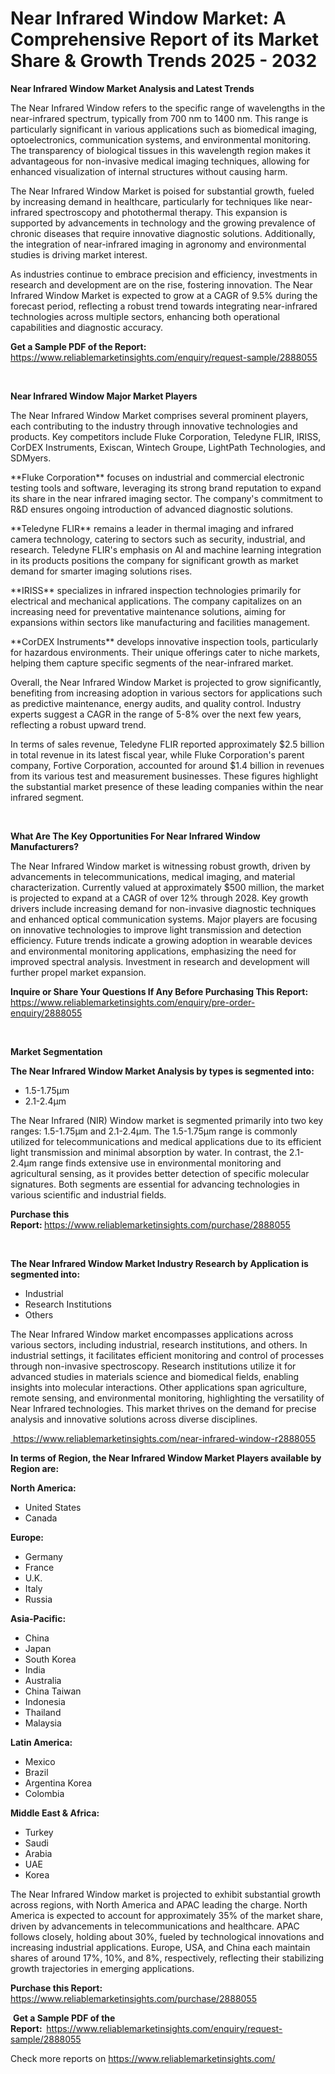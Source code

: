 <p><h1>Near Infrared Window Market: A Comprehensive Report of its Market Share & Growth Trends 2025 - 2032</h1></p><p><strong>Near Infrared Window Market Analysis and Latest Trends</strong></p>
<p><p>The Near Infrared Window refers to the specific range of wavelengths in the near-infrared spectrum, typically from 700 nm to 1400 nm. This range is particularly significant in various applications such as biomedical imaging, optoelectronics, communication systems, and environmental monitoring. The transparency of biological tissues in this wavelength region makes it advantageous for non-invasive medical imaging techniques, allowing for enhanced visualization of internal structures without causing harm.</p><p>The Near Infrared Window Market is poised for substantial growth, fueled by increasing demand in healthcare, particularly for techniques like near-infrared spectroscopy and photothermal therapy. This expansion is supported by advancements in technology and the growing prevalence of chronic diseases that require innovative diagnostic solutions. Additionally, the integration of near-infrared imaging in agronomy and environmental studies is driving market interest.</p><p>As industries continue to embrace precision and efficiency, investments in research and development are on the rise, fostering innovation. The Near Infrared Window Market is expected to grow at a CAGR of 9.5% during the forecast period, reflecting a robust trend towards integrating near-infrared technologies across multiple sectors, enhancing both operational capabilities and diagnostic accuracy.</p></p>
<p><strong>Get a Sample PDF of the Report:&nbsp;</strong> <a href="https://www.reliablemarketinsights.com/enquiry/request-sample/2888055?utm_campaign=3065&utm_medium=2&utm_source=Github&utm_content=ia&utm_term=14032025&utm_id=near-infrared-window">https://www.reliablemarketinsights.com/enquiry/request-sample/2888055</a></p>
<p>&nbsp;</p>
<p><strong>Near Infrared Window Major Market Players</strong></p>
<p><p>The Near Infrared Window Market comprises several prominent players, each contributing to the industry through innovative technologies and products. Key competitors include Fluke Corporation, Teledyne FLIR, IRISS, CorDEX Instruments, Exiscan, Wintech Groupe, LightPath Technologies, and SDMyers.</p><p>**Fluke Corporation** focuses on industrial and commercial electronic testing tools and software, leveraging its strong brand reputation to expand its share in the near infrared imaging sector. The company's commitment to R&D ensures ongoing introduction of advanced diagnostic solutions.</p><p>**Teledyne FLIR** remains a leader in thermal imaging and infrared camera technology, catering to sectors such as security, industrial, and research. Teledyne FLIR's emphasis on AI and machine learning integration in its products positions the company for significant growth as market demand for smarter imaging solutions rises.</p><p>**IRISS** specializes in infrared inspection technologies primarily for electrical and mechanical applications. The company capitalizes on an increasing need for preventative maintenance solutions, aiming for expansions within sectors like manufacturing and facilities management.</p><p>**CorDEX Instruments** develops innovative inspection tools, particularly for hazardous environments. Their unique offerings cater to niche markets, helping them capture specific segments of the near-infrared market.</p><p>Overall, the Near Infrared Window Market is projected to grow significantly, benefiting from increasing adoption in various sectors for applications such as predictive maintenance, energy audits, and quality control. Industry experts suggest a CAGR in the range of 5-8% over the next few years, reflecting a robust upward trend.</p><p>In terms of sales revenue, Teledyne FLIR reported approximately $2.5 billion in total revenue in its latest fiscal year, while Fluke Corporation's parent company, Fortive Corporation, accounted for around $1.4 billion in revenues from its various test and measurement businesses. These figures highlight the substantial market presence of these leading companies within the near infrared segment.</p></p>
<p>&nbsp;</p>
<p><strong>What Are The Key Opportunities For Near Infrared Window Manufacturers?</strong></p>
<p><p>The Near Infrared Window market is witnessing robust growth, driven by advancements in telecommunications, medical imaging, and material characterization. Currently valued at approximately $500 million, the market is projected to expand at a CAGR of over 12% through 2028. Key growth drivers include increasing demand for non-invasive diagnostic techniques and enhanced optical communication systems. Major players are focusing on innovative technologies to improve light transmission and detection efficiency. Future trends indicate a growing adoption in wearable devices and environmental monitoring applications, emphasizing the need for improved spectral analysis. Investment in research and development will further propel market expansion.</p></p>
<p><strong>Inquire or Share Your Questions If Any Before Purchasing This Report:</strong> <a href="https://www.reliablemarketinsights.com/enquiry/pre-order-enquiry/2888055?utm_campaign=3065&utm_medium=2&utm_source=Github&utm_content=ia&utm_term=14032025&utm_id=near-infrared-window">https://www.reliablemarketinsights.com/enquiry/pre-order-enquiry/2888055</a></p>
<p>&nbsp;</p>
<p><strong>Market Segmentation</strong></p>
<p><strong>The Near Infrared Window Market Analysis by types is segmented into:</strong></p>
<p><ul><li>1.5-1.75μm</li><li>2.1-2.4μm</li></ul></p>
<p><p>The Near Infrared (NIR) Window market is segmented primarily into two key ranges: 1.5-1.75μm and 2.1-2.4μm. The 1.5-1.75μm range is commonly utilized for telecommunications and medical applications due to its efficient light transmission and minimal absorption by water. In contrast, the 2.1-2.4μm range finds extensive use in environmental monitoring and agricultural sensing, as it provides better detection of specific molecular signatures. Both segments are essential for advancing technologies in various scientific and industrial fields.</p></p>
<p><strong>Purchase this Report:&nbsp;</strong><a href="https://www.reliablemarketinsights.com/purchase/2888055?utm_campaign=3065&utm_medium=2&utm_source=Github&utm_content=ia&utm_term=14032025&utm_id=near-infrared-window">https://www.reliablemarketinsights.com/purchase/2888055</a></p>
<p>&nbsp;</p>
<p><strong>The Near Infrared Window Market Industry Research by Application is segmented into:</strong></p>
<p><ul><li>Industrial</li><li>Research Institutions</li><li>Others</li></ul></p>
<p><p>The Near Infrared Window market encompasses applications across various sectors, including industrial, research institutions, and others. In industrial settings, it facilitates efficient monitoring and control of processes through non-invasive spectroscopy. Research institutions utilize it for advanced studies in materials science and biomedical fields, enabling insights into molecular interactions. Other applications span agriculture, remote sensing, and environmental monitoring, highlighting the versatility of Near Infrared technologies. This market thrives on the demand for precise analysis and innovative solutions across diverse disciplines.</p></p>
<p><a href="https://www.reliablemarketinsights.com/near-infrared-window-r2888055?utm_campaign=3065&utm_medium=2&utm_source=Github&utm_content=ia&utm_term=14032025&utm_id=near-infrared-window">&nbsp;https://www.reliablemarketinsights.com/near-infrared-window-r2888055</a></p>
<p><strong>In terms of Region, the Near Infrared Window Market Players available by Region are:</strong></p>
<p>
    <p> <strong> North America: </strong>
        <ul>
            <li>United States</li>
            <li>Canada</li>
        </ul>
        </p> 
    <p> <strong> Europe: </strong>
        <ul>
            <li>Germany</li>
            <li>France</li>
            <li>U.K.</li>
            <li>Italy</li>
            <li>Russia</li>
        </ul>
        </p> 
    <p> <strong> Asia-Pacific: </strong>
        <ul>
            <li>China</li>
            <li>Japan</li>
            <li>South Korea</li>
            <li>India</li>
            <li>Australia</li>
            <li>China Taiwan</li>
            <li>Indonesia</li>
            <li>Thailand</li>
            <li>Malaysia</li>
        </ul>
        </p> 
    <p> <strong> Latin America: </strong>
        <ul>
            <li>Mexico</li>
            <li>Brazil</li>
            <li>Argentina Korea</li>
            <li>Colombia</li>
        </ul>
        </p> 
    <p> <strong> Middle East & Africa: </strong>
        <ul>
            <li>Turkey</li>
            <li>Saudi</li>
            <li>Arabia</li>
            <li>UAE</li>
            <li>Korea</li>
        </ul>
    </p>
    </p>
<p><p>The Near Infrared Window market is projected to exhibit substantial growth across regions, with North America and APAC leading the charge. North America is expected to account for approximately 35% of the market share, driven by advancements in telecommunications and healthcare. APAC follows closely, holding about 30%, fueled by technological innovations and increasing industrial applications. Europe, USA, and China each maintain shares of around 17%, 10%, and 8%, respectively, reflecting their stabilizing growth trajectories in emerging applications.</p></p>
<p><strong>Purchase this Report: </strong><a href="https://www.reliablemarketinsights.com/purchase/2888055?utm_campaign=3065&utm_medium=2&utm_source=Github&utm_content=ia&utm_term=14032025&utm_id=near-infrared-window">https://www.reliablemarketinsights.com/purchase/2888055</a></p>
<p>&nbsp;<strong>Get a Sample PDF of the Report:&nbsp;&nbsp;</strong><a href="https://www.reliablemarketinsights.com/enquiry/request-sample/2888055?utm_campaign=3065&utm_medium=2&utm_source=Github&utm_content=ia&utm_term=14032025&utm_id=near-infrared-window">https://www.reliablemarketinsights.com/enquiry/request-sample/2888055</a></p>
<p><strong></strong></p>
<p>Check more reports on <a href="https://www.reliablemarketinsights.com/?utm_campaign=3065&utm_medium=2&utm_source=Github&utm_content=ia&utm_term=14032025&utm_id=near-infrared-window">https://www.reliablemarketinsights.com/</a></p>